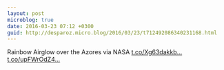 ```yaml
---
layout: post
microblog: true
date: 2016-03-23 07:12 +0300
guid: http://desparoz.micro.blog/2016/03/23/t712492086340231168.html
---
```

Rainbow Airglow over the Azores   via NASA [t.co/Xg63dakkb...](https://t.co/Xg63dakkbP) [t.co/upFWrOdZ4...](https://t.co/upFWrOdZ46)
